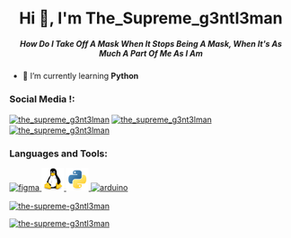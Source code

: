 <h1 align="center">Hi 👋, I'm The_Supreme_g3ntl3man</h1>
<h5 align="center">How Do I Take Off A Mask When It Stops Being A Mask, When It's As Much A Part Of Me As I Am</h5>

- 🌱 I’m currently learning **Python**

<h3 align="left">Social Media !:</h3>
<p align="left">
<a href="https://www.tiktok.com/@the_supreme_g3ntl3man" target="blank"><img align="center" src="https://www.logo.wine/a/logo/TikTok/TikTok-Logo.wine.svg" alt="the_supreme_g3nt3lman" height="30" width="40" /></a>
<a href="https://discord.gg/the_supreme_g3nt3lman" target="blank"><img align="center" src="https://raw.githubusercontent.com/rahuldkjain/github-profile-readme-generator/master/src/images/icons/Social/discord.svg" alt="the_supreme_g3nt3lman" height="30" width="40" /></a>
<a href="https://www.chess.com/member/brian_moser_dexter" target="blank"><img align="center" src="https://images.chesscomfiles.com/uploads/v1/images_users/tiny_mce/PedroPinhata/phpkXK09k.png" alt="the_supreme_g3nt3lman" height="30" width="40" /></a>
</p>

<h3 align="left">Languages and Tools:</h3>
<p align="left"> <a href="https://www.figma.com/" target="_blank" rel="noreferrer"> <img src="https://www.vectorlogo.zone/logos/figma/figma-icon.svg" alt="figma" width="40" height="40"/> </a> <a href="https://www.linux.org/" target="_blank" rel="noreferrer"> <img src="https://raw.githubusercontent.com/devicons/devicon/master/icons/linux/linux-original.svg" alt="linux" width="40" height="40"/> </a> <a href="https://www.python.org" target="_blank" rel="noreferrer"> <img src="https://raw.githubusercontent.com/devicons/devicon/master/icons/python/python-original.svg" alt="python" width="40" height="40"/> </a><a href='https://www.arduino.cc/' target='_blank' rel='noreferrer'><img src="https://encrypted-tbn0.gstatic.com/images?q=tbn:ANd9GcQx5QUW4wEA2UqTuADHN6bBdB8NjuL-2-kZ6A&s" alt="arduino" width="40" height="40" </p>

<p><img align="center" src="https://github-readme-stats.vercel.app/api/top-langs?username=the-supreme-g3ntl3man&show_icons=true&locale=en&layout=compact" alt="the-supreme-g3ntl3man"/> </p>
<p align="left"> <img src="https://komarev.com/ghpvc/?username=the-suprethe-supreme-g3ntl3man&label=Profile%20views&color=0e75b6&style=flat" alt="the-supreme-g3ntl3man" /> </p>
